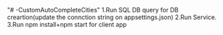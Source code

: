 "# -CustomAutoCompleteCities" 
1.Run SQL DB query for DB creartion(update the connction string on appsettings.json)
2.Run Service. 
3.Run npm install+npm start for client app
